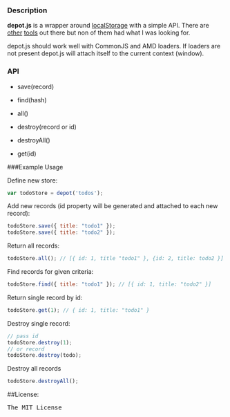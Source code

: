 ### Description

**depot.js** is a wrapper around [localStorage](http://diveintohtml5.info/storage.html) with a simple API. There are
[other](http://brian.io/lawnchair/) [tools](https://github.com/marcuswestin/store.js/) out there but non of them had what I was looking for.

depot.js should work well with CommonJS and AMD loaders. If loaders are not present depot.js will attach itself to the current context (window). 

### API

+ save(record)

+ find(hash)

+ all()

+ destroy(record or id)

+ destroyAll() 

+ get(id)

###Example Usage

Define new store:

```js
var todoStore = depot('todos');
```

Add new records (id property will be generated and attached to each new record):

```js
todoStore.save({ title: "todo1" });
todoStore.save({ title: "todo2" });
```

Return all records:

```js
todoStore.all(); // [{ id: 1, title "todo1" }, {id: 2, title: todo2 }]
```

Find records for given criteria:

```js
todoStore.find({ title: "todo1" }); // [{ id: 1, title: "todo2" }] 
```

Return single record by id:

```js
todoStore.get(1); // { id: 1, title: "todo1" }
```

Destroy single record:

```js
// pass id
todoStore.destroy(1);
// or record
todoStore.destroy(todo);
```

Destroy all records

```js
todoStore.destroyAll();
```


##License:
<pre>
The MIT License
</pre>
